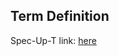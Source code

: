 ## Term Definition

Spec-Up-T link: <a href='https://weboftrust.github.io/WOT-terms/docs/glossary/AVR'>here</a>
